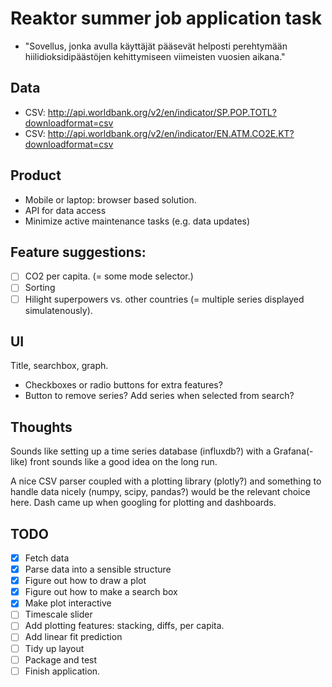 # Reaktor summer job application task

* "Sovellus, jonka avulla käyttäjät pääsevät helposti perehtymään hiilidioksidipäästöjen kehittymiseen viimeisten vuosien aikana."

## Data 

* CSV: http://api.worldbank.org/v2/en/indicator/SP.POP.TOTL?downloadformat=csv 
* CSV: http://api.worldbank.org/v2/en/indicator/EN.ATM.CO2E.KT?downloadformat=csv

## Product

* Mobile or laptop: browser based solution. 
* API for data access 
* Minimize active maintenance tasks (e.g. data updates)

## Feature suggestions: 
- [ ] CO2 per capita. (= some mode selector.)
- [ ] Sorting 
- [ ] Hilight superpowers vs. other countries (= multiple series displayed simulatenously).

## UI

Title, searchbox, graph. 

* Checkboxes or radio buttons for extra features? 
* Button to remove series? Add series when selected from search? 

## Thoughts

Sounds like setting up a time series database (influxdb?) with a Grafana(-like) front sounds like a good idea on the long run.
 
A nice CSV parser coupled with a plotting library (plotly?) and something to handle data nicely (numpy, scipy, pandas?) would be the relevant choice here. Dash came up when googling for plotting and dashboards. 


## TODO

- [x] Fetch data
- [x] Parse data into a sensible structure
- [x] Figure out how to draw a plot
- [x] Figure out how to make a search box
- [x] Make plot interactive
- [ ] Timescale slider
- [ ] Add plotting features: stacking, diffs, per capita.
- [ ] Add linear fit prediction
- [ ] Tidy up layout
- [ ] Package and test
- [ ] Finish application. 
